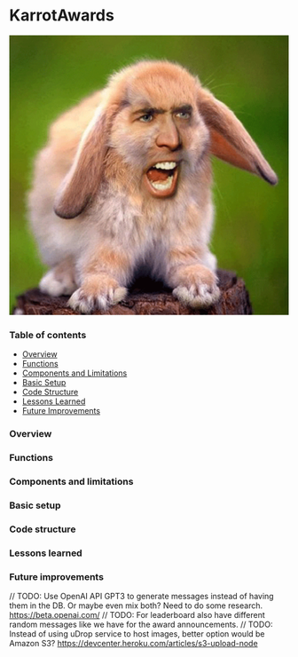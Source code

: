 # KarrotAwards
![Logo](./readme_files/AppLogo.png)

### Table of contents
- [Overview](#overview)
- [Functions](#functions)
- [Components and Limitations](#components-and-limitations)
- [Basic Setup](#basic-setup)
- [Code Structure](#code-structure)
- [Lessons Learned](#lessons-learned)
- [Future Improvements](#future-improvements)

### Overview


### Functions
### Components and limitations
### Basic setup
### Code structure
### Lessons learned
### Future improvements



// TODO: Use OpenAI API GPT3 to generate messages instead of having them in the DB. Or maybe even mix both? Need to do some research. https://beta.openai.com/ 
// TODO: For leaderboard also have different random messages like we have for the award announcements.
// TODO: Instead of using uDrop service to host images, better option would be Amazon S3? https://devcenter.heroku.com/articles/s3-upload-node
